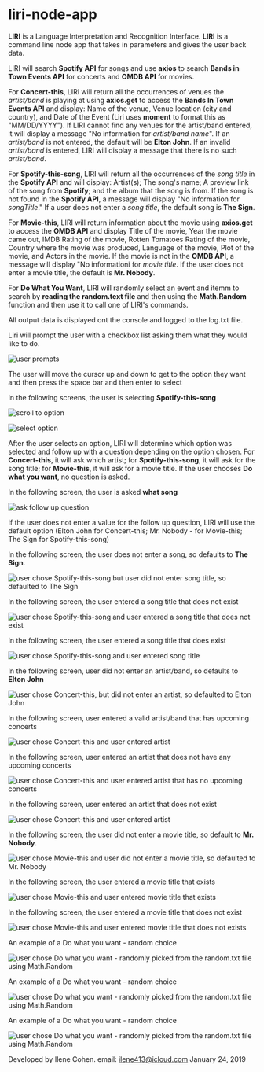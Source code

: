 # liri-node-app
**LIRI** is a Language Interpretation and Recognition Interface. **LIRI** is a command line node app that takes in parameters and gives the user back data.

LIRI will search **Spotify API** for songs and use **axios** to search **Bands in Town Events API** for concerts and **OMDB API** for movies. 

For **Concert-this**, LIRI will return all the occurrences of venues the _artist/band_ is playing at using **axios.get** to access the **Bands In Town Events API** and display: Name of the venue, Venue location (city and country), and Date of the Event (Liri uses **moment** to format this as "MM/DD/YYYY"). If LIRI cannot find any venues for the artist/band entered, it will display a message "No information for _artist/band name_". If an _artist/band_ is not entered, the default will be **Elton John**. If an invalid _artist/band_ is entered, LIRI will display a message that there is no such _artist/band_. 

For **Spotify-this-song**, LIRI will return all the occurrences of the _song title_ in the **Spotify API** and will display: Artist(s); The song's name; A preview link of the song from **Spotify**; and the album that the song is from. If the song is not found in the **Spotify API**, a message will display "No information for _songTitle_." If a user does not enter a _song title_, the default song is **The Sign**.

For **Movie-this**, LIRI will return information about the movie using **axios.get** to access the **OMDB API** and display Title of the movie, Year the movie came out, IMDB Rating of the movie, Rotten Tomatoes Rating of the movie, Country where the movie was produced, Language of the movie, Plot of the movie, and Actors in the movie. If the movie is not in the  **OMDB API**, a message will display "No informationi for  _movie title_. If the user does not enter a movie title, the default is **Mr. Nobody**.

For **Do What You Want**, LIRI will randomly select an event and itemm to search by **reading the random.text file** and then using the **Math.Random** function and then use it to call one of LIRI's commands.

All output data is displayed ont the console and logged to the log.txt file. 

Liri will prompt the user with a checkbox list asking them what they would like to do. 

![user prompts](https://github.com/Ilene0413/liri-node-app/blob/master/images/prompt-screen.png)

The user will move the cursor up and down to get to the option they want and then press the space bar and then enter to select

In the following screens, the user is selecting **Spotify-this-song**

![scroll to option](https://github.com/Ilene0413/liri-node-app/blob/master/images/scroll-option.png)

![select option](https://github.com/Ilene0413/liri-node-app/blob/master/images/select-option.png)

After the user selects an option, LIRI will determine which option was selected and follow up with a question depending on the option chosen. For **Concert-this**, it will ask which artist; for **Spotify-this-song**, it will ask for the song title; for **Movie-this**, it will ask for a movie title.  If the user chooses **Do what you want**, no question is asked.

In the following screen, the user is asked **what song**

![ask follow up question](https://github.com/Ilene0413/liri-node-app/blob/master/images/ask-follow-up-quest.png)

If the user does not enter a value for the follow up question, LIRI will use the default option (Elton John for Concert-this; Mr. Nobody - for Movie-this; The Sign for Spotify-this-song)

In the following screen, the user does not enter a song, so defaults to **The Sign**.

![user chose Spotify-this-song but user did not enter song title, so defaulted to The Sign](https://github.com/Ilene0413/liri-node-app/blob/master/images/no-song-title-entered.png)

In the following screen, the user entered a song title that does not exist

![user chose Spotify-this-song and user entered a song title that does not exist](https://github.com/Ilene0413/liri-node-app/blob/master/images/invalid-song.png)

In the following screen, the user entered a song title that does exist

![user chose Spotify-this-song and user entered song title](https://github.com/Ilene0413/liri-node-app/blob/master/images/song-title-entered.png)

In the following screen, user did not enter an artist/band, so defaults to **Elton John**

![user chose Concert-this, but did not enter an artist, so defaulted to Elton John](https://github.com/Ilene0413/liri-node-app/blob/master/images/no-artist-entered.png)

In the following screen, user entered a valid artist/band that has upcoming concerts

![user chose Concert-this and user entered artist](https://github.com/Ilene0413/liri-node-app/blob/master/images/artist-entered.png)

In the following screen, user entered an artist that does not have any upcoming concerts

![user chose Concert-this and user entered artist that has no upcoming concerts](https://github.com/Ilene0413/liri-node-app/blob/master/images/no-venues.png)


In the following screen, user entered an artist that does not exist

![user chose Concert-this and user entered artist](https://github.com/Ilene0413/liri-node-app/blob/master/images/invalid-artist.png)

In the following screen, the user did not enter a movie title, so default to **Mr. Nobody**.

![user chose Movie-this and user did not enter a movie title, so defaulted to Mr. Nobody](https://github.com/Ilene0413/liri-node-app/blob/master/images/no-movie-entered.png)

In the following screen, the user entered a movie title that exists

![user chose Movie-this and user entered movie title that exists](https://github.com/Ilene0413/liri-node-app/blob/master/images/movie-entered.png)

In the following screen, the user entered a movie title that does not exist

![user chose Movie-this and user entered movie title that does not exists](https://github.com/Ilene0413/liri-node-app/blob/master/images/movie-doesnt-exist.png)

An example of a Do what you want - random choice

![user chose Do what you want - randomly picked from the random.txt file using Math.Random](https://github.com/Ilene0413/liri-node-app/blob/master/images/dowhatyouwant-choice1.png)

An example of a Do what you want - random choice

![user chose Do what you want - randomly picked from the random.txt file using Math.Random](https://github.com/Ilene0413/liri-node-app/blob/master/images/dowhatyouwant-choice2.png)


An example of a Do what you want - random choice

![user chose Do what you want - randomly picked from the random.txt file using Math.Random](https://github.com/Ilene0413/liri-node-app/blob/master/images/dowhatyouwant-choice3.png)



Developed by Ilene Cohen.
email: ilene413@icloud.com
January 24, 2019